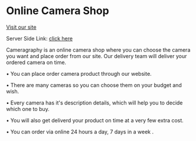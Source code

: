 # Online Camera Shop 

[Visit our site](https://cameragraphy-6ea25.web.app/)

Server Side Link: [click here](https://github.com/SifatNiloy/cameragraphy-server)

Cameragraphy is an online camera shop where you can choose the camera you want and place order from our site. Our delivery team will deliver your ordered camera on time. 

• You can place order camera product through our website.

• There are many cameras so you can choose them on your budget and wish.

• Every camera has it's description details, which will help you to decide which one to buy.

• You will also get deliverd your product on time at a very few extra cost. 

• You can order via online 24 hours a day, 7 days in a week . 